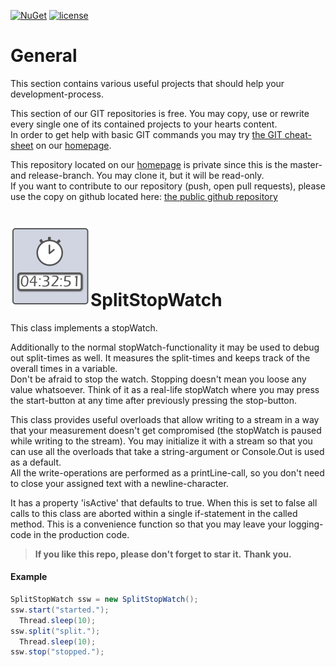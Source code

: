 [![NuGet](https://img.shields.io/nuget/v/splitstopwatch.svg?maxAge=2592000)](https://www.nuget.org/packages/SplitStopWatch/)
 [![license](https://img.shields.io/github/license/unterrainerinformatik/splitstopwatch.svg?maxAge=2592000)](http://unlicense.org)

# General  

This section contains various useful projects that should help your development-process.  

This section of our GIT repositories is free. You may copy, use or rewrite every single one of its contained projects to your hearts content.  
In order to get help with basic GIT commands you may try [the GIT cheat-sheet][coding] on our [homepage][homepage].  

This repository located on our  [homepage][homepage] is private since this is the master- and release-branch. You may clone it, but it will be read-only.  
If you want to contribute to our repository (push, open pull requests), please use the copy on github located here: [the public github repository][github]  

# ![Icon](https://github.com/UnterrainerInformatik/splitstopwatch/raw/master/icon.png)SplitStopWatch

This class implements a stopWatch.  

Additionally to the normal stopWatch-functionality it may be used to debug out split-times as well. It measures the split-times and keeps track of the overall times in a variable.  
Don't be afraid to stop the watch. Stopping doesn't mean you loose any value whatsoever. Think of it as a real-life stopWatch where you may press the start-button at any time after previously pressing the stop-button.  

This class provides useful overloads that allow writing to a stream in a way that your measurement doesn't get compromised (the stopWatch is paused while writing to the stream). You may initialize it with a stream so that you can use all the overloads that take a string-argument or Console.Out is used as a default.  
All the write-operations are performed as a printLine-call, so you don't need to close your assigned text with a newline-character.  

It has a property 'isActive' that defaults to true. When this is set to false all calls to this class are aborted within a single if-statement in the called method. This is a convenience function so that you may leave your logging-code in the production code.  

> **If you like this repo, please don't forget to star it.**
> **Thank you.**



#### Example  

```csharp
SplitStopWatch ssw = new SplitStopWatch();
ssw.start("started.");
  Thread.sleep(10);
ssw.split("split.");
  Thread.sleep(10);
ssw.stop("stopped.");
```


[homepage]: http://www.unterrainer.info
[coding]: http://www.unterrainer.info/Home/Coding
[github]: https://github.com/UnterrainerInformatik/splitstopwatch
